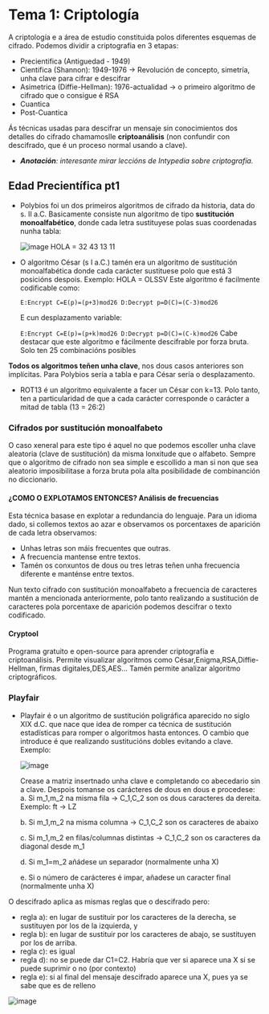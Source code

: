 # Tema 1: Criptología

A criptología e a área de estudio constituida polos diferentes esquemas de cifrado. Podemos dividir a criptografia en 3 etapas:

- Precientifica (Antiguedad - 1949)
- Cientifica (Shannon): 1949-1976 -> Revolución de concepto, simetría, unha clave para cifrar e descifrar
- Asimetrica (Diffie-Hellman): 1976-actualidad -> o primeiro algoritmo de cifrado que o consigue é RSA
- Cuantica
- Post-Cuantica

Ás técnicas usadas para descifrar un mensaje sin conocimientos dos detalles do cifrado chamamoslle **criptoanálisis** (non confundir con descifrado, que é un proceso normal usando a clave).

- ***Anotación**: interesante mirar leccións de Intypedia sobre criptografía.*

## Edad Precientífica pt1

- Polybios foi un dos primeiros algoritmos de cifrado da historia, data do s. II a.C.
  Basicamente consiste nun algoritmo de tipo **sustitución monoalfabético**, donde cada letra sustituyese polas suas coordenadas nunha tabla:

  ![image](https://github.com/user-attachments/assets/1f6d43ec-dcf9-44c6-a2fb-3bf09cbc9ce6)
  HOLA = 32 43 13 11


- O algoritmo César (s I a.C.) tamén era un algoritmo de sustitución monoalfabética donde cada carácter sustituese polo que está 3 posicións despois. Exemplo:
  HOLA = OLSSV
  Este algoritmo é facilmente codificable como:

  ```E:Encrypt C=E(p)=(p+3)mod26 D:Decrypt p=D(C)=(C-3)mod26```

  E cun desplazamento variable: 

  ```E:Encrypt C=E(p)=(p+k)mod26 D:Decrypt p=D(C)=(C-k)mod26```
  Cabe destacar que este algoritmo e fácilmente descifrable por forza bruta. Solo ten 25 combinacións  posibles

**Todos os algoritmos teñen unha clave**, nos dous casos anteriores son implícitas. Para Polybios sería a tabla e para César sería o desplazamento.

- ROT13 é un algoritmo equivalente a facer un César con k=13. Polo tanto, ten a particularidad de  que a cada carácter corresponde o carácter a mitad de tabla (13 = 26:2)

### Cifrados por sustitución monoalfabeto

O caso xeneral para este tipo é aquel no que podemos escoller unha clave aleatoria (clave de sustitución) da misma lonxitude que o alfabeto.
Sempre que o algoritmo de cifrado non sea simple e escollido a man si non que sea aleatorio imposibilitase a forza bruta pola alta posibilidade de combinanción no diccionario.

#### ¿COMO O EXPLOTAMOS ENTONCES? **Análisis de frecuencias**

Esta técnica basase en explotar a redundancia do lenguaje. Para un idioma dado, si collemos textos ao azar e observamos os porcentaxes de aparición de cada letra observamos:

- Unhas letras son máis frecuentes que outras.
- A frecuencia mantense entre textos.
- Tamén os conxuntos de dous ou tres letras teñen unha frecuencia diferente e manténse entre textos.

Nun texto cifrado con sustitución monoalfabeto a frecuencia de caracteres mantén a mencionada anteriormente, polo tanto realizando a sustitución de caracteres pola porcentaxe de aparición podemos descifrar o texto codificado.

#### Cryptool

Programa gratuito e open-source para aprender criptografía e criptoanálisis. Permite visualizar algoritmos como César,Enigma,RSA,Diffie-Hellman, firmas digitales,DES,AES... Tamén permite analizar algoritmo criptográficos.


### Playfair

- Playfair é o un algoritmo de sustitución poligráfica aparecido no siglo XIX d.C. que nace que idea de romper ca técnica de  sustitución estadísticas para romper o algoritmos hasta entonces. O cambio que introduce é que realizando sustitucións dobles evitando a clave. Exemplo:


  ![image](https://github.com/user-attachments/assets/31cfbf49-ebc3-474f-9a2c-7a2b74252351)


  Crease a matriz insertnado unha clave e completando co abecedario sin a clave. Despois tomanse os carácteres de dous en dous e procedese:
  a. Si m_1,m_2 na misma fila -> C_1,C_2 son os dous caracteres da dereita. Exemplo: ft -> LZ
 
  
  b. Si m_1,m_2 na misma columna -> C_1,C_2 son os caracteres de abaixo


  c. Si m_1,m_2 en filas/columnas distintas -> C_1,C_2 son os caracteres da diagonal desde m_1

  
  d. Si m_1=m_2 añádese un separador (normalmente unha X)


  e. Si o número de carácteres é impar, añadese un caracter final (normalmente unha X) 

 
O descifrado aplica as mismas reglas que o descifrado pero:
  - regla a): en lugar de sustituir por los caracteres de la derecha, se sustituyen por los de la izquierda, y
  - regla b): en lugar de sustituir por los caracteres de abajo, se sustituyen por los de arriba.
  - regla c): es igual
  - regla d): no se puede dar C1=C2. Habría que ver si aparece una X si
  se puede suprimir o no (por contexto)
  - regla e): si al final del mensaje descifrado aparece una X, pues ya se
  sabe que es de relleno

  ![image](https://github.com/user-attachments/assets/378b72bc-743c-4041-867c-7f0fe32c6853)
